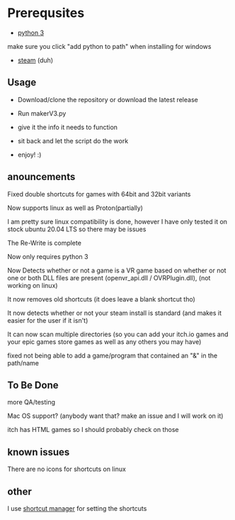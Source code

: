 # Prerequsites #

* [python 3](https://www.python.org/ftp/python/3.8.2/python-3.8.2.exe)

make sure you click "add python to path" when installing for windows

* [steam](https://store.steampowered.com/)
      (duh)

## Usage ##

* Download/clone the repository or download the latest release

* Run makerV3.py

* give it the info it needs to function

* sit back and let the script do the work

* enjoy! :)

## anouncements ##

Fixed double shortcuts for games with 64bit and 32bit variants

Now supports linux as well as Proton(partially)

I am pretty sure linux compatibility is done, however I have only tested it on stock ubuntu 20.04 LTS so there may be issues

The Re-Write is complete

Now only requires python 3

Now Detects whether or not a game is a VR game based on whether or not one or both DLL files are present (openvr_api.dll / OVRPlugin.dll), (not working on linux)

It now removes old shortcuts (it does leave a blank shortcut tho)

It now detects whether or not your steam install is standard (and makes it easier for the user if it isn't)

It can now scan multiple directories (so you can add your itch.io games and your epic games store games as well as any others you may have)

fixed not being able to add a game/program that contained an "&" in the path/name

## To Be Done ##

more QA/testing

Mac OS support? (anybody want that? make an issue and I will work on it)

itch has HTML games so I should probably check on those

## known issues ##

There are no icons for shortcuts on linux

## other ##

I use [shortcut manager](https://github.com/CorporalQuesadilla/Steam-Shortcut-Manager) for setting the shortcuts
